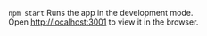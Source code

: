 `npm start`
Runs the app in the development mode.\
Open [http://localhost:3001](http://localhost:3001) to view it in the browser.
